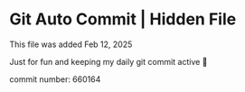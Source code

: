 # Git Auto Commit | Hidden File

This file was added Feb 12, 2025

Just for fun and keeping my daily git commit active 🤪

commit number: 660164
